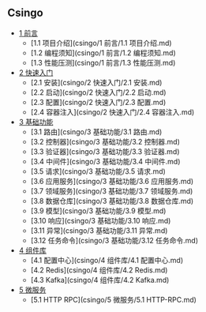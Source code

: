 
## Csingo

- [1 前言]()
    - [1.1 项目介绍](csingo/1 前言/1.1 项目介绍.md)
    - [1.2 编程须知](csingo/1 前言/1.2 编程须知.md)
    - [1.3 性能压测](csingo/1 前言/1.3 性能压测.md)
- [2 快速入门]()
    - [2.1 安装](csingo/2 快速入门/2.1 安装.md)
    - [2.2 启动](csingo/2 快速入门/2.2 启动.md)
    - [2.3 配置](csingo/2 快速入门/2.3 配置.md)
    - [2.4 容器注入](csingo/2 快速入门/2.4 容器注入.md)
- [3 基础功能]()
    - [3.1 路由](csingo/3 基础功能/3.1 路由.md)
    - [3.2 控制器](csingo/3 基础功能/3.2 控制器.md)
    - [3.3 验证器](csingo/3 基础功能/3.3 验证器.md)
    - [3.4 中间件](csingo/3 基础功能/3.4 中间件.md)
    - [3.5 请求](csingo/3 基础功能/3.5 请求.md)
    - [3.6 应用服务](csingo/3 基础功能/3.6 应用服务.md)
    - [3.7 领域服务](csingo/3 基础功能/3.7 领域服务.md)
    - [3.8 数据仓库](csingo/3 基础功能/3.8 数据仓库.md)
    - [3.9 模型](csingo/3 基础功能/3.9 模型.md)
    - [3.10 响应](csingo/3 基础功能/3.10 响应.md)
    - [3.11 异常](csingo/3 基础功能/3.11 异常.md)
    - [3.12 任务命令](csingo/3 基础功能/3.12 任务命令.md)
- [4 组件库]()
    - [4.1 配置中心](csingo/4 组件库/4.1 配置中心.md)
    - [4.2 Redis](csingo/4 组件库/4.2 Redis.md)
    - [4.3 Kafka](csingo/4 组件库/4.2 Kafka.md)
- [5 微服务]()
    - [5.1 HTTP RPC](csingo/5 微服务/5.1 HTTP-RPC.md)